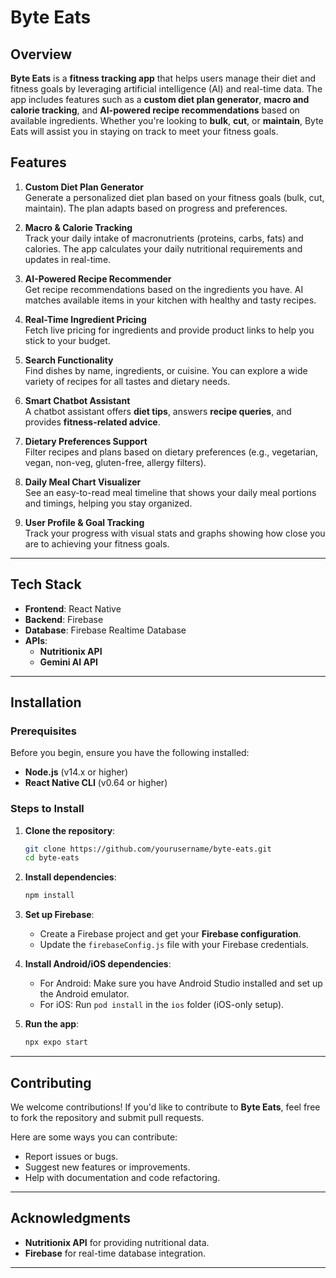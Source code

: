# **Byte Eats**

## Overview

**Byte Eats** is a **fitness tracking app** that helps users manage their diet and fitness goals by leveraging artificial intelligence (AI) and real-time data. The app includes features such as a **custom diet plan generator**, **macro and calorie tracking**, and **AI-powered recipe recommendations** based on available ingredients. Whether you're looking to **bulk**, **cut**, or **maintain**, Byte Eats will assist you in staying on track to meet your fitness goals.

## Features

1. **Custom Diet Plan Generator**  
   Generate a personalized diet plan based on your fitness goals (bulk, cut, maintain). The plan adapts based on progress and preferences.

2. **Macro & Calorie Tracking**  
   Track your daily intake of macronutrients (proteins, carbs, fats) and calories. The app calculates your daily nutritional requirements and updates in real-time.

3. **AI-Powered Recipe Recommender**  
   Get recipe recommendations based on the ingredients you have. AI matches available items in your kitchen with healthy and tasty recipes.

4. **Real-Time Ingredient Pricing**  
   Fetch live pricing for ingredients and provide product links to help you stick to your budget.

5. **Search Functionality**  
   Find dishes by name, ingredients, or cuisine. You can explore a wide variety of recipes for all tastes and dietary needs.

6. **Smart Chatbot Assistant**  
   A chatbot assistant offers **diet tips**, answers **recipe queries**, and provides **fitness-related advice**.

7. **Dietary Preferences Support**  
   Filter recipes and plans based on dietary preferences (e.g., vegetarian, vegan, non-veg, gluten-free, allergy filters).

8. **Daily Meal Chart Visualizer**  
   See an easy-to-read meal timeline that shows your daily meal portions and timings, helping you stay organized.

9. **User Profile & Goal Tracking**  
   Track your progress with visual stats and graphs showing how close you are to achieving your fitness goals.

---

## Tech Stack

- **Frontend**: React Native
- **Backend**: Firebase
- **Database**: Firebase Realtime Database
- **APIs**:  
  - **Nutritionix API**
  - **Gemini AI API**
  
---

## Installation

### Prerequisites

Before you begin, ensure you have the following installed:

- **Node.js** (v14.x or higher)
- **React Native CLI** (v0.64 or higher)
  
### Steps to Install

1. **Clone the repository**:
   ```bash
   git clone https://github.com/yourusername/byte-eats.git
   cd byte-eats
   ```

2. **Install dependencies**:
   ```bash
   npm install
   ```

3. **Set up Firebase**:
   - Create a Firebase project and get your **Firebase configuration**.
   - Update the `firebaseConfig.js` file with your Firebase credentials.

4. **Install Android/iOS dependencies**:
   - For Android: Make sure you have Android Studio installed and set up the Android emulator.
   - For iOS: Run `pod install` in the `ios` folder (iOS-only setup).

5. **Run the app**:
     ```bash
     npx expo start
     ```
---

## Contributing

We welcome contributions! If you'd like to contribute to **Byte Eats**, feel free to fork the repository and submit pull requests.

Here are some ways you can contribute:
- Report issues or bugs.
- Suggest new features or improvements.
- Help with documentation and code refactoring.

---

## Acknowledgments

- **Nutritionix API** for providing nutritional data.
- **Firebase** for real-time database integration.

---
